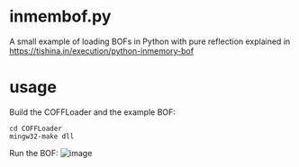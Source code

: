 # inmembof.py
 A small example of loading BOFs in Python with pure reflection
explained in https://tishina.in/execution/python-inmemory-bof

# usage 
Build the COFFLoader and the example BOF:
```
cd COFFLoader
mingw32-make dll
```
Run the BOF:
![image](https://user-images.githubusercontent.com/502153/214965600-979def30-06f2-4d34-9884-bfd0a177b21d.png)
